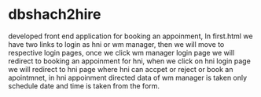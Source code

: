 # dbshach2hire
developed front end application for booking an appoinment, 
In first.html we have two links to login as hni or wm manager, 
then we will move to respective login pages, 
once we click wm manager login page we will redirect to booking an appoinment for hni, 
when we click on hni login page we will redirect to hni page where hni can accpet or reject or book an apointmnet, 
in hni appoinment directed data of wm manager is taken only schedule date and time is taken from the form.
